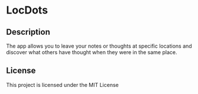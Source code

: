 # LocDots

## Description
The app allows you to leave your notes or thoughts at specific locations and discover what others have thought when they were in the same place.

## License 
This project is licensed under the MIT License

